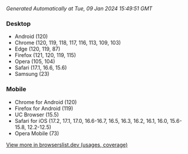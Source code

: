 _Generated Automatically at Tue, 09 Jan 2024 15:49:51 GMT_

### Desktop

- Android (120)
- Chrome (120, 119, 118, 117, 116, 113, 109, 103)
- Edge (120, 119, 87)
- Firefox (121, 120, 119, 115)
- Opera (105, 104)
- Safari (17.1, 16.6, 15.6)
- Samsung (23)

### Mobile

- Chrome for Android (120)
- Firefox for Android (119)
- UC Browser (15.5)
- Safari for iOS (17.2, 17.1, 17.0, 16.6-16.7, 16.5, 16.3, 16.2, 16.1, 16.0, 15.6-15.8, 12.2-12.5)
- Opera Mobile (73)

[View more in browserslist.dev (usages, coverage)](https://browserslist.dev/?q=PjAuMiUsbm90IGRlYWQsbm90IG9wX21pbmkgYWxs)
